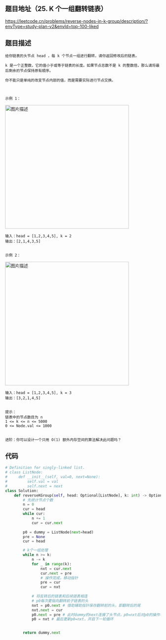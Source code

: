## 题目地址（25. K 个一组翻转链表）

https://leetcode.cn/problems/reverse-nodes-in-k-group/description/?envType=study-plan-v2&envId=top-100-liked

## 题目描述

```
给你链表的头节点 head ，每 k 个节点一组进行翻转，请你返回修改后的链表。

k 是一个正整数，它的值小于或等于链表的长度。如果节点总数不是 k 的整数倍，那么请将最后剩余的节点保持原有顺序。

你不能只是单纯的改变节点内部的值，而是需要实际进行节点交换。

 

示例 1：
```

<p>
  <img src="https://assets.leetcode.com/uploads/2020/10/03/reverse_ex1.jpg" alt="图片描述" width="400">
</p>

```
输入：head = [1,2,3,4,5], k = 2
输出：[2,1,4,3,5]


示例 2：
```

<p>
  <img src="https://assets.leetcode.com/uploads/2020/10/03/reverse_ex2.jpg" alt="图片描述" width="400">
</p>

```
输入：head = [1,2,3,4,5], k = 3
输出：[3,2,1,4,5]
 

提示：
链表中的节点数目为 n
1 <= k <= n <= 5000
0 <= Node.val <= 1000
 

进阶：你可以设计一个只用 O(1) 额外内存空间的算法解决此问题吗？
```


## 代码

```python
# Definition for singly-linked list.
# class ListNode:
#     def __init__(self, val=0, next=None):
#         self.val = val
#         self.next = next
class Solution:
    def reverseKGroup(self, head: Optional[ListNode], k: int) -> Optional[ListNode]:
        # 先统计节点个数
        n = 0
        cur = head
        while cur:
            n += 1
            cur = cur.next
        
        p0 = dummy = ListNode(next=head)
        pre = None
        cur = head

        # k个一组处理
        while n >= k:
            n -= k
            for _ in range(k):
                nxt = cur.next
                cur.next = pre
                # 操作完成，移动指针
                pre = cur
                cur = nxt
            
            # 将反转后的链表和后续链表相连
            # p0每次要指向翻转前子链表的头
            nxt = p0.next # 借助辅助指针保存翻转前的头，即翻转后的尾
            nxt.next = cur
            p0.next = pre # 此时dummy的next连接了头节点，p0=nxt后对p0的操作不会对dummy产生影响
            p0 = nxt # 最后更新p0=nxt，开启下一轮循环
                

        return dummy.next
```
